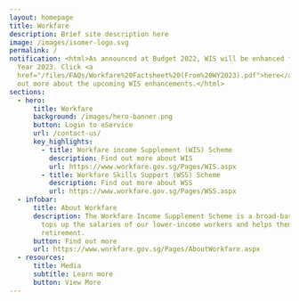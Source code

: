 ```yaml
---
layout: homepage
title: Workfare
description: Brief site description here
image: /images/isomer-logo.svg
permalink: /
notification: <html>As announced at Budget 2022, WIS will be enhanced from Work
  Year 2023. Click <a
  href="/files/FAQs/Workfare%20Factsheet%20(From%20WY2023).pdf">here</a> to find
  out more about the upcoming WIS enhancements.</html>
sections:
  - hero:
      title: Workfare
      background: /images/hero-banner.png
      button: Login to eService
      url: /contact-us/
      key_highlights:
        - title: Workfare income Supplement (WIS) Scheme
          description: Find out more about WIS
          url: https://www.workfare.gov.sg/Pages/WIS.aspx
        - title: Workfare Skills Support (WSS) Scheme
          description: Find out more about WSS
          url: https://www.workfare.gov.sg/Pages/WSS.aspx
  - infobar:
      title: About Workfare
      description: The Workfare Income Supplement Scheme is a broad-based measure that
        tops up the salaries of our lower-income workers and helps them save for
        retirement.
      button: Find out more
      url: https://www.workfare.gov.sg/Pages/AboutWorkfare.aspx
  - resources:
      title: Media
      subtitle: Learn more
      button: View More
---
```


